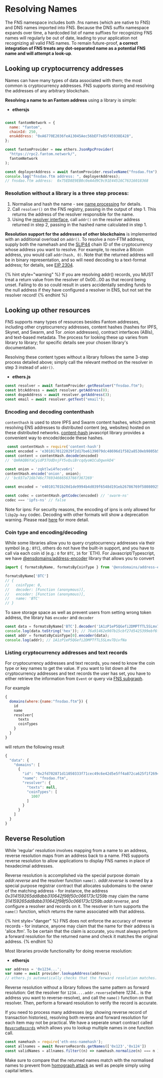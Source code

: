# Resolving Names

The FNS namespace includes both .fns names (which are native to FNS) and DNS names imported into FNS. Because the DNS suffix namespace expands over time, a hardcoded list of name suffixes for recognizing FNS names will regularly be out of date, leading to your application not recognizing all valid FNS names. To remain future-proof, **a correct integration of FNS treats any dot-separated name as a potential FNS name and will attempt a look-up**.

## Looking up cryptocurrency addresses

Names can have many types of data associated with them; the most common is cryptocurrency addresses. FNS supports storing and resolving the addresses of any arbitrary blockchain.

**Resolving a name to an Fantom address** using a library is simple:


- **ethersjs**
```javascript

const fantomNetwork = {
  name: "fantom",
  chainId: 250,
  ensAddress: "0xA6770E2036feA13045Aec56bEF7e85f45938E428",
};

const fantomProvider = new ethers.JsonRpcProvider(
  "https://rpc2.fantom.network/",
  fantomNetwork
);

const deployerAddress = await fantomProvider.resolveName("fnsdao.ftm");
console.log("fnsdao.ftm address: ", deployerAddress);
// fnsdao.ftm address:  0x75ED8E9EB0c0eA4d9C9c91E44516C76316018368

```

### Resolution without a library is a three step process:

1. Normalise and hash the name - see [name processing](https://docs.ens.domains/contract-api-reference/name-processing) for details.
2. Call `resolver()` on the FNS registry, passing in the output of step 1. This returns the address of the resolver responsible for the name.
3. Using the [resolver interface](https://github.com/Fantom-Domains/FNS_Contract/blob/master/contracts/resolvers/Resolver.sol), call `addr()` on the resolver address returned in step 2, passing in the hashed name calculated in step 1.

**Resolution support for the addresses of other blockchains** is implemented with an additional overload on `addr()`. To resolve a non-FTM address, supply both the namehash and the [SLIP44](https://github.com/satoshilabs/slips/blob/master/slip-0044.md) chain ID of the cryptocurrency whose address you want to resolve. For example, to resolve a Bitcoin address, you would call `addr(hash, 0)`. Note that the returned address will be in binary representation, and so will need decoding to a text-format address; for details, see [EIP 2304](https://eips.ethereum.org/EIPS/eip-2304).

{% hint style="warning" %}
If you are resolving addr() records, you MUST treat a return value from the resolver of 0x00…00 as that record being unset. Failing to do so could result in users accidentally sending funds to the null address if they have configured a resolver in ENS, but not set the resolver record!
{% endhint %}

## Looking up other resources

FNS supports many types of resources besides Fantom addresses, including other cryptocurrency addresses, content hashes (hashes for IPFS, Skynet, and Swarm, and Tor .onion addresses), contract interfaces (ABIs), and text-based metadata. The process for looking these up varies from library to library; for specific details see your chosen library's documentation.

Resolving these content types without a library follows the same 3-step process detailed above; simply call the relevant method on the resolver in step 3 instead of `addr()`.

- **ethers.js**
```javascript
const resolver = await fantomProvider.getResolver("fnsdao.ftm");
const btcAddress = await resolver.getAddress(0);
const dogeAddress = await resolver.getAddress(3);
const email = await resolver.getText("email");
```

### Encoding and decoding contenthash

`contenthash` is used to store IPFS and Swarm content hashes, which permit resolving ENS addresses to distributed content (eg, websites) hosted on these distributed networks. [content-hash](https://github.com/ensdomains/content-hash) javascript library provides a convenient way to encode/decode these hashes.

```javascript
 const contentHash = require('content-hash')
const encoded = 'e3010170122029f2d17be6139079dc48696d1f582a8530eb9805b561eda517e22a892c7e3f1f'
const content = contentHash.decode(encoded)
// 'QmRAQB6YaCyidP37UdDnjFY5vQuiBrcqdyoW1CuDgwxkD4'

const onion = 'zqktlwi4fecvo6ri'
contentHash.encode('onion', onion);
// 'bc037a716b746c776934666563766f367269'

const encoded = 'e40101701b20d1de9994b4d039f6548d191eb26786769f580809256b4685ef316805265ea162'

const codec = contentHash.getCodec(encoded) // 'swarm-ns'
codec === 'ipfs-ns' // false
```

Note for ipns: For security reasons, the encoding of ipns is only allowed for `libp2p-key` codec. Decoding with other formats will show a deprecation warning. Please read [here](https://github.com/ensdomains/content-hash/pull/5) for more detail.

### Coin type and encoding/decoding

While some libraries allow you to query cryptocurrency addresses via their symbol (e.g.: `BTC`), others do not have the built-in support, and you have to call via each coin id (e.g.: `0` for `BTC`, `16` for \`ETH). For Javascript/Typescript, we have [@ensdomains/address-encoder](https://github.com/ensdomains/address-encoder) library that allows you to convert

```javascript
import { formatsByName, formatsByCoinType } from '@ensdomains/address-encoder';

formatsByName['BTC']
// {
//   coinType: 0,
//   decoder: [Function (anonymous)],
//   encoder: [Function (anonymous)],
//   name: 'BTC'
// }
```

To save storage space as well as prevent users from setting wrong token address, the library has `encoder` and `decoder`

```javascript
const data = formatsByName['BTC'].decoder('1A1zP1eP5QGefi2DMPTfTL5SLmv7DivfNa');
console.log(data.toString('hex')); // 76a91462e907b15cbf27d5425399ebf6f0fb50ebb88f1888ac
const addr = formatsByCoinType[0].encoder(data);
console.log(addr); // 1A1zP1eP5QGefi2DMPTfTL5SLmv7DivfNa
```

### Listing cryptocurrency addresses and text records

For cryptocurrency addresses and text records, you need to know the coin type or key names to get the value. If you want to list down all the cryptocurrency addresses and text records the user has set, you have to either retrieve the information from `Event` or query via [FNS subgraph](https://api.thegraph.com/subgraphs/name/fantomnameservice/fantomdomains).

For example

```javascript
{
  domains(where:{name:"fnsdao.ftm"}) {
    id
    name
    resolver{
      texts
      coinTypes
    }
  }
}
```

will return the following result

```javascript
{
  "data": {
    "domains": [
      {
        "id": "0x2fd702871d11050333f71cec49c6e42d5e5ff4a872ca625f1f2694638a29f972",
        "name": "fnsdao.ftm",
        "resolver": {
          "texts": null,
          "coinTypes": [
            1007
          ]
        }
      }
    ]
  }
}
```

## Reverse Resolution

While 'regular' resolution involves mapping from a name to an address, reverse resolution maps from an address back to a name. FNS supports reverse resolution to allow applications to display FNS names in place of hexadecimal addresses.

Reverse resolution is accomplished via the special purpose domain _addr.reverse_ and the resolver function `name()`. _addr.reverse_ is owned by a special purpose registrar contract that allocates subdomains to the owner of the matching address - for instance, the address _0x314159265dd8dbb310642f98f50c066173c1259b_ may claim the name _314159265dd8dbb310642f98f50c066173c1259b.addr.reverse_, and configure a resolver and records on it. The resolver in turn supports the `name()` function, which returns the name associated with that address.

{% hint style="danger" %}
FNS does not enforce the accuracy of reverse records - for instance, anyone may claim that the name for their address is 'alice.ftm'. To be certain that the claim is accurate, you must always perform a forward resolution for the returned name and check it matches the original address.
{% endhint %}

Most libraries provide functionality for doing reverse resolution:

- **ethersjs**
```javascript
var address = '0x1234...';
var name = await provider.lookupAddress(address);
// ethers.js automatically checks that the forward resolution matches.
```

Reverse resolution without a library follows the same pattern as forward resolution: Get the resolver for `1234....addr.reverse`(where _1234..._ is the address you want to reverse-resolve), and call the `name()` function on that resolver. Then, perform a forward resolution to verify the record is accurate.

If you need to process many addresses (eg: showing reverse record of transaction histories), resolving both reverse and forward resolution for each item may not be practical. We have a seperate smart contract called [`ReverseRecords`](https://github.com/Fantom-Domains/reverse-records) which allows you to lookup multiple names in one function call.

```javascript
const namehash = require('eth-ens-namehash');
const allnames = await ReverseRecords.getNames(['0x123','0x124'])
const validNames = allnames.filter((n) => namehash.normalize(n) === n )
```

Make sure to compare that the returned names match with the normalised names to prevent from [homograph attack](https://en.wikipedia.org/wiki/IDN\_homograph\_attack) as well as people simply using capital letters.
